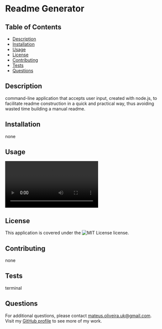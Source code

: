 # Readme Generator

  ## Table of Contents
  
  - [Description](#description)
  - [Installation](#installation)
  - [Usage](#usage)
  - [License](#license)
  - [Contributing](#contributing)
  - [Tests](#tests)
  - [Questions](#questions)

  ## Description
  
  command-line application that accepts user input, created with node.js, to facilitate readme construction in a quick and practical way, thus avoiding wasted time building a manual readme.

  ## Installation

  none

  ## Usage

  ![video](./demo/Untitled_%20Feb%2028%2C%202023%206_29%20PM.mov)

  ## License

  This application is covered under the ![MIT License](https://img.shields.io/badge/License-MIT-green.svg) license.

  ## Contributing

  none

  ## Tests

  terminal

  ## Questions

  For additional questions, please contact mateus.oliveira.uk@gmail.com. Visit my [GitHub profile](https://github.com/mateusuk) to see more of my work.
  
  